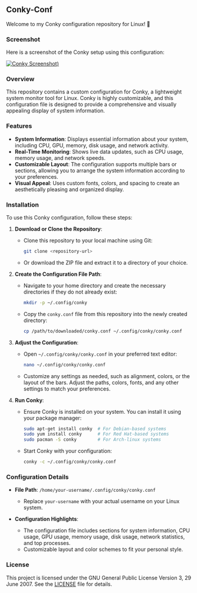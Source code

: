 ## Conky-Conf

Welcome to my Conky configuration repository for Linux! 🎉

### Screenshot

Here is a screenshot of the Conky setup using this configuration:

[![Conky Screenshot]([Conky-Cap.png]))
](https://github.com/Albert-MoDz/Conky-conf/issues/1#issue-2499145698)
### Overview

This repository contains a custom configuration for Conky, a lightweight system monitor tool for Linux. Conky is highly customizable, and this configuration file is designed to provide a comprehensive and visually appealing display of system information.

### Features

- **System Information**: Displays essential information about your system, including CPU, GPU, memory, disk usage, and network activity.
- **Real-Time Monitoring**: Shows live data updates, such as CPU usage, memory usage, and network speeds.
- **Customizable Layout**: The configuration supports multiple bars or sections, allowing you to arrange the system information according to your preferences.
- **Visual Appeal**: Uses custom fonts, colors, and spacing to create an aesthetically pleasing and organized display.

### Installation

To use this Conky configuration, follow these steps:

1. **Download or Clone the Repository**:
   - Clone this repository to your local machine using Git:
     ```sh
     git clone <repository-url>
     ```
   - Or download the ZIP file and extract it to a directory of your choice.

2. **Create the Configuration File Path**:
   - Navigate to your home directory and create the necessary directories if they do not already exist:
     ```sh
     mkdir -p ~/.config/conky
     ```
   - Copy the `conky.conf` file from this repository into the newly created directory:
     ```sh
     cp /path/to/downloaded/conky.conf ~/.config/conky/conky.conf
     ```

3. **Adjust the Configuration**:
   - Open `~/.config/conky/conky.conf` in your preferred text editor:
     ```sh
     nano ~/.config/conky/conky.conf
     ```
   - Customize any settings as needed, such as alignment, colors, or the layout of the bars. Adjust the paths, colors, fonts, and any other settings to match your preferences.

4. **Run Conky**:
   - Ensure Conky is installed on your system. You can install it using your package manager:
     ```sh
     sudo apt-get install conky  # For Debian-based systems
     sudo yum install conky      # For Red Hat-based systems
     sudo pacman -S conky        # For Arch-linux systems
     ```
   - Start Conky with your configuration:
     ```sh
     conky -c ~/.config/conky/conky.conf
     ```

### Configuration Details

- **File Path**: `/home/your-username/.config/conky/conky.conf`
  - Replace `your-username` with your actual username on your Linux system.

- **Configuration Highlights**:
  - The configuration file includes sections for system information, CPU usage, GPU usage, memory usage, disk usage, network statistics, and top processes.
  - Customizable layout and color schemes to fit your personal style.

### License

This project is licensed under the GNU General Public License Version 3, 29 June 2007. See the [LICENSE](LICENSE) file for details.

